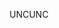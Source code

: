 <span data-ttu-id="d5464-101">UNC</span><span class="sxs-lookup"><span data-stu-id="d5464-101">UNC</span></span>